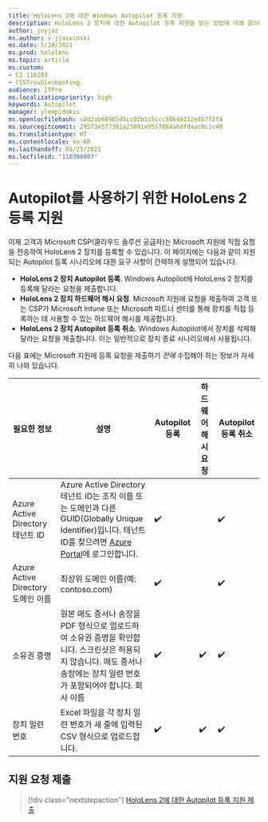 ```yaml
---
title: HoloLens 2에 대한 Windows Autopilot 등록 지원
description: HoloLens 2 장치에 대한 Autopilot 등록 지원을 받는 방법에 대해 알아보세요.
author: joyjaz
ms.author: v-jjaswinski
ms.date: 5/20/2021
ms.prod: hololens
ms.topic: article
ms.custom:
- CI 116283
- CSSTroubleshooting
audience: ITPro
ms.localizationpriority: high
keywords: Autopilot
manager: ylempidakis
ms.openlocfilehash: cdd2ab68905d5cc82b1c5ccc50640112e857f2f4
ms.sourcegitcommit: 29573e577381a23891e9557884a6dfdaac0c1c48
ms.translationtype: HT
ms.contentlocale: ko-KR
ms.lasthandoff: 05/25/2021
ms.locfileid: "110398907"
---
```

# <a name="hololens-2-registration-support-for-autopilot"></a>Autopilot를 사용하기 위한 HoloLens 2 등록 지원

이제 고객과 Microsoft CSP(클라우드 솔루션 공급자)는 Microsoft 지원에 직접 요청을 전송하여 HoloLens 2 장치를 등록할 수 있습니다. 이 페이지에는 다음과 같이 지원되는 Autopilot 등록 시나리오에 대한 요구 사항이 간략하게 설명되어 있습니다.

- **HoloLens 2 장치 Autopilot 등록**. Windows Autopilot에 HoloLens 2 장치를 등록해 달라는 요청을 제출합니다.
- **HoloLens 2 장치 하드웨어 해시 요청**. Microsoft 지원에 요청을 제출하여 고객 또는 CSP가 Microsoft Intune 또는 Microsoft 파트너 센터를 통해 장치를 직접 등록하는 데 사용할 수 있는 하드웨어 해시를 제공합니다.
- **HoloLens 2 장치 Autopilot 등록 취소**. Windows Autopilot에서 장치를 삭제해 달라는 요청을 제출합니다. 이는 일반적으로 장치 종료 시나리오에서 사용됩니다.

다음 표에는 Microsoft 지원에 등록 요청을 제출하기 *전에* 수집해야 하는 정보가 자세히 나와 있습니다.

| 필요한 정보 | 설명 | Autopilot 등록  | 하드웨어 해시 요청 | Autopilot 등록 취소 |
------------|-------------------------------|--------------------------------------------------|------------------------------|--------------------------------|
|  Azure Active Directory 테넌트 ID    |    Azure Active Directory 테넌트 ID는 조직 이름 또는 도메인과 다른 GUID(Globally Unique Identifier)입니다.    테넌트 ID를 찾으려면 [Azure Portal](https://portal.azure.com/#blade/Microsoft_AAD_IAM/ActiveDirectoryMenuBlade/Properties)에 로그인합니다.    |     ✔️                         |                              |                         ✔️                        |
|  Azure Active Directory 도메인 이름    |   최상위 도메인 이름(예: contoso.com)    |     ✔️                         |                              |                         ✔️                        |
|  소유권 증명    |   원본 매도 증서나 송장을 PDF 형식으로 업로드하여 소유권 증명을 확인합니다. 스크린샷은 허용되지 않습니다. 매도 증서나 송장에는 장치 일련 번호가 포함되어야 합니다. 회사 이름     |     ✔️                         |              ✔️                |                         ✔️                        |
|  장치 일련 번호    |   Excel 파일을 각 장치 일련 번호가 새 줄에 입력된 CSV 형식으로 업로드합니다.     |     ✔️                         |              ✔️                |                         ✔️                        |

## <a name="submit-support-requests"></a>지원 요청 제출

> [!div class="nextstepaction"]
> [HoloLens 2에 대한 Autopilot 등록 지원 제출](https://prod.support.services.microsoft.com/supportrequestform/0d8bf192-cab7-6d39-143d-5a17840b9f5f)
